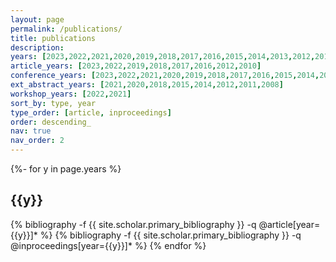 ```yaml
---
layout: page
permalink: /publications/
title: publications
description: 
years: [2023,2022,2021,2020,2019,2018,2017,2016,2015,2014,2013,2012,2011,2010,2009,2008]
article_years: [2023,2022,2019,2018,2017,2016,2012,2010]
conference_years: [2023,2022,2021,2020,2019,2018,2017,2016,2015,2014,2013,2012,2011,2010,2009,2008]
ext_abstract_years: [2021,2020,2018,2015,2014,2012,2011,2008]
workshop_years: [2022,2021]
sort_by: type, year
type_order: [article, inproceedings]
order: descending_
nav: true
nav_order: 2
---
```

 
<!-- _pages/publications.md -->
<div class="publications">

{%- for y in page.years %}
	<h2 class="year">{{y}}</h2>
	{% bibliography -f {{ site.scholar.primary_bibliography }} -q @article[year={{y}}]* %}
	{% bibliography -f {{ site.scholar.primary_bibliography }} -q @inproceedings[year={{y}}]* %}
{% endfor %}

</div>

